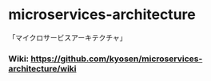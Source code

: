 # microservices-architecture
「マイクロサービスアーキテクチャ」

### Wiki: https://github.com/kyosen/microservices-architecture/wiki
